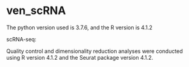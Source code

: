 
# ven_scRNA

The python version used is 3.7.6, and the R version is 4.1.2

scRNA-seq:

Quality control and dimensionality reduction analyses were conducted using R version 4.1.2 and the Seurat package version 4.1.2.

